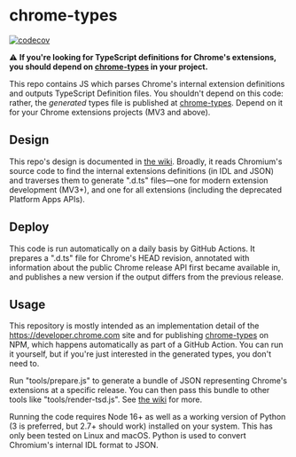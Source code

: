 # chrome-types

[![codecov](https://codecov.io/gh/GoogleChrome/chrome-types/branch/main/graph/badge.svg?token=X84QMcCoGI)](https://codecov.io/gh/GoogleChrome/chrome-types)

⚠️ **If you're looking for TypeScript definitions for Chrome's extensions, you should depend on [chrome-types](https://www.npmjs.com/package/chrome-types) in your project.**

This repo contains JS which parses Chrome's internal extension definitions and outputs TypeScript Definition files.
You shouldn't depend on this code: rather, the _generated_ types file is published at [chrome-types](https://www.npmjs.com/package/chrome-types).
Depend on it for your Chrome extensions projects (MV3 and above).

## Design

This repo's design is documented in [the wiki](https://github.com/GoogleChrome/chrome-types/wiki).
Broadly, it reads Chromium's source code to find the internal extensions definitions (in IDL and JSON) and traverses them to generate ".d.ts" files—one for modern extension development (MV3+), and one for all extensions (including the deprecated Platform Apps APIs).

## Deploy

This code is run automatically on a daily basis by GitHub Actions.
It prepares a ".d.ts" file for Chrome's HEAD revision, annotated with information about the public Chrome release API first became available in, and publishes a new version if the output differs from the previous release.

## Usage

This repository is mostly intended as an implementation detail of the https://developer.chrome.com site and for publishing [chrome-types](https://www.npmjs.com/package/chrome-types) on NPM, which happens automatically as part of a GitHub Action.
You can run it yourself, but if you're just interested in the generated types, you don't need to.

Run "tools/prepare.js" to generate a bundle of JSON representing Chrome's extensions at a specific release.
You can then pass this bundle to other tools like "tools/render-tsd.js".
See [the wiki](https://github.com/GoogleChrome/chrome-types/wiki) for more.

Running the code requires Node 16+ as well as a working version of Python (3 is preferred, but 2.7+ should work) installed on your system.
This has only been tested on Linux and macOS.
Python is used to convert Chromium's internal IDL format to JSON.
